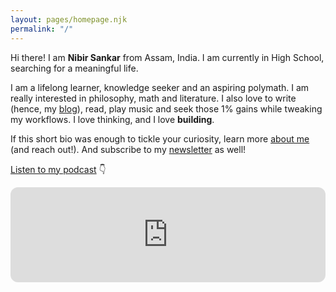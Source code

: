 ```yaml
---
layout: pages/homepage.njk
permalink: "/"
---
```

Hi there! I am **Nibir Sankar** from Assam, India. I am currently in High School, searching for a meaningful life.

I am a lifelong learner, knowledge seeker and an aspiring polymath. I am really interested in philosophy, math and literature. I also love to write (hence, my [blog](/blog/)), read, play music and seek those 1% gains while tweaking my workflows. I love thinking, and I love **building**. 
    
If this short bio was enough to tickle your curiosity, learn more [about me](/about/) (and reach out!). And subscribe to my [newsletter](https://visionoflife.substack.com/) as well!

<u>Listen to my podcast</u> 👇

<iframe style="border-radius:12px" src="https://open.spotify.com/embed/show/3Gwt4r3V3TqPVPYY5fpAB9?utm_source=generator&theme=0" width="100%" height="152" frameBorder="0" allowfullscreen="" allow="autoplay; clipboard-write; encrypted-media; fullscreen; picture-in-picture" loading="lazy"></iframe>